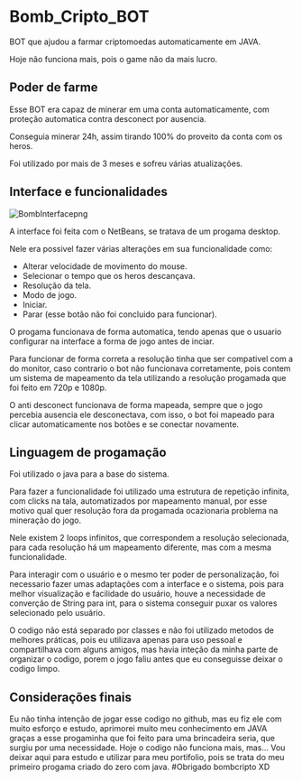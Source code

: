 # Bomb_Cripto_BOT
BOT que ajudou a farmar criptomoedas automaticamente em JAVA.

Hoje não funciona mais, pois o game não da mais lucro.

## Poder de farme

Esse BOT era capaz de minerar em uma conta automaticamente, com proteção automatica contra desconect por ausencia.

Conseguia minerar 24h, assim tirando 100% do proveito da conta com os heros.

Foi utilizado por mais de 3 meses e sofreu várias atualizações.

## Interface e funcionalidades

![BombInterfacepng](https://user-images.githubusercontent.com/88104045/191835532-52ba9e0d-c80e-478d-bcb2-6f116d5e122c.png)

A interface foi feita com o NetBeans, se tratava de um progama desktop. 

Nele era possivel fazer várias alterações em sua funcionalidade como:

- Alterar velocidade de movimento do mouse.
- Selecionar o tempo que os heros descançava.
- Resolução da tela.
- Modo de jogo.
- Iniciar.
- Parar (esse botão não foi concluido para funcionar).

O progama funcionava de forma automatica, tendo apenas que o usuario configurar na interface a forma de jogo antes de inciar.

Para funcionar de forma correta a resolução tinha que ser compativel com a do monitor, caso contrario o bot não funcionava corretamente, pois contem um sistema de mapeamento da tela utilizando a resolução progamada que foi feito em 720p e 1080p.

O anti desconect funcionava de forma mapeada, sempre que o jogo percebia ausencia ele desconectava, com isso, o bot foi mapeado para clicar automaticamente nos botões e se conectar novamente.

## Linguagem de progamação

Foi utilizado o java para a base do sistema.

Para fazer a funcionalidade foi utilizado uma estrutura de repetição infinita, com clicks na tala, automatizados por mapeamento manual, por esse motivo qual quer resolução fora da progamada ocazionaria problema na mineração do jogo.

Nele existem 2 loops infinitos, que correspondem a resolução selecionada, para cada resolução há um mapeamento diferente, mas com a mesma funcionalidade.

Para interagir com o usuário e o mesmo ter poder de personalização, foi necessario fazer umas adaptações com a interface e o sistema, pois para melhor visualização e facilidade do usuário, houve a necessidade de converção de String para int, para o sistema conseguir puxar os valores selecionado pelo usuário.

O codigo não está separado por classes e não foi utilizado metodos de melhores práticas, pois eu utilizava apenas para uso pessoal e compartilhava com alguns amigos, mas havia inteção da minha parte de organizar o codigo, porem o jogo faliu antes que eu conseguisse deixar o codigo limpo.

## Considerações finais

Eu não tinha intenção de jogar esse codigo no github, mas eu fiz ele com muito esforço e estudo, aprimorei muito meu conhecimento em JAVA graças a esse progaminha que foi feito para uma brincadeira seria, que surgiu por uma necessidade. Hoje o codigo não funciona mais, mas… Vou deixar aqui para estudo e utilizar para meu portifolio, pois se trata do meu primeiro progama criado do zero com java. #Obrigado bombcripto XD



